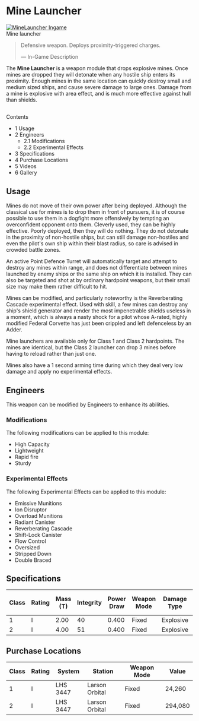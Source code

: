 # Mine Launcher
[![MineLauncher Ingame](https://static.wikia.nocookie.net/elite-dangerous/images/1/13/MineLauncher_Ingame.png/revision/latest/scale-to-width-down/250?cb=20150112035834)](https://static.wikia.nocookie.net/elite-dangerous/images/1/13/MineLauncher_Ingame.png/revision/latest?cb=20150112035834) 	 		 			 		 		 		 			
Mine launcher
 		 	 

> 
> 
> Defensive weapon. Deploys proximity-triggered charges.
> 
> 
> — In-Game Description
> 

The **Mine Launcher** is a weapon module that drops explosive mines. Once mines are dropped they will detonate when any hostile ship enters its proximity. Enough mines in the same location can quickly destroy small and medium sized ships, and cause severe damage to large ones. Damage from a mine is explosive with area effect, and is much more effective against hull than shields.

## 

Contents

- 1 Usage
- 2 Engineers
    - 2.1 Modifications
    - 2.2 Experimental Effects
- 3 Specifications
- 4 Purchase Locations
- 5 Videos
- 6 Gallery

## Usage

Mines do not move of their own power after being deployed. Although the classical use for mines is to drop them in front of pursuers, it is of course possible to use them in a dogfight more offensively by tempting an overconfident opponent onto them. Cleverly used, they can be highly effective. Poorly deployed, then they will do nothing. They do not detonate in the proximity of non-hostile ships, but can still damage non-hostiles and even the pilot's own ship within their blast radius, so care is advised in crowded battle zones.

An active Point Defence Turret will automatically target and attempt to destroy any mines within range, and does not differentiate between mines launched by enemy ships or the same ship on which it is installed. They can also be targeted and shot at by ordinary hardpoint weapons, but their small size may make them rather difficult to hit.

Mines can be modified, and particularly noteworthy is the Reverberating Cascade experimental effect. Used with skill, a few mines can destroy any ship's shield generator and render the most impenetrable shields useless in a moment, which is always a nasty shock for a pilot whose A-rated, highly modified Federal Corvette has just been crippled and left defenceless by an Adder.

Mine launchers are available only for Class 1 and Class 2 hardpoints. The mines are identical, but the Class 2 launcher can drop 3 mines before having to reload rather than just one.

Mines also have a 1 second arming time during which they deal very low damage and apply no experimental effects.

## Engineers

This weapon can be modified by Engineers to enhance its abilities.

### Modifications

The following modifications can be applied to this module:

- High Capacity
- Lightweight
- Rapid fire
- Sturdy

### Experimental Effects

The following Experimental Effects can be applied to this module:

- Emissive Munitions
- Ion Disruptor
- Overload Munitions
- Radiant Canister
- Reverberating Cascade
- Shift-Lock Canister
- Flow Control
- Oversized
- Stripped Down
- Double Braced

## Specifications

| Class | Rating | Mass<br>(T) | Integrity | Power<br>Draw | Weapon<br>Mode | Damage<br>Type | Armour<br>Penetration | Thermal<br>Load/s | Ammo<br>Clip Size | Ammo<br>Maximum | Value<br>(CR) |
| --- | --- | --- | --- | --- | --- | --- | --- | --- | --- | --- | --- |
| 1 | I | 2.00 | 40 | 0.400 | Fixed | Explosive | 60 | 5.00 | 1 | 36 | 24,260 |
| 2 | I | 4.00 | 51 | 0.400 | Fixed | Explosive | 60 | 7.50 | 3 | 72 | 294,080 |

## Purchase Locations

| Class | Rating | System | Station | Weapon Mode | Value |
| --- | --- | --- | --- | --- | --- |
| 1 | I | LHS 3447 | Larson Orbital | Fixed | 24,260 |
| 2 | I | LHS 3447 | Larson Orbital | Fixed | 294,080 |